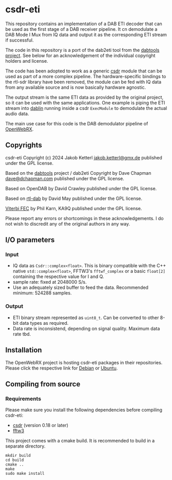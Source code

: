 # csdr-eti

This repository contains an implementation of a DAB ETI decoder that can be used
as the first stage of a DAB receiver pipeline. It cn demodulate a DAB Mode I Mux
from IQ data and output it as the corresponding ETI stream if successful.

The code in this repository is a port of the dab2eti tool from the
[dabtools project](https://github.com/Opendigitalradio/dabtools). See below for
an acknowledgement of the individual copyright holders and license.

The code has been adopted to work as a generic
[csdr](https://github.com/jketterl/csdr) module that can be used as part of a
more complex pipeline. The hardware-specific bindings to the rtl-sdr library
have been removed, the module can be fed with IQ data from any available source
and is now basically hardware agnostic.

The output stream is the same ETI data as provided by the original project, so
it can be used with the same applications. One example is piping the ETI stream
into [dablin](https://github.com/Opendigitalradio/dablin) running inside a csdr
`ExecModule` to demodulate the actual audio data.

The main use case for this code is the DAB demodulator pipeline of
[OpenWebRX](https://www.openwebrx.de/).

## Copyrights

csdr-eti Copyright (c) 2024 Jakob Ketterl <jakob.ketterl@gmx.de> published under the GPL license.

Based on the [dabtools](https://github.com/Opendigitalradio/dabtools) project / dab2eti Copyright by Dave Chapman <dave@dchapman.com> published under the GPL license.

Based on OpenDAB by David Crawley published under the GPL license.

Based on [rtl-dab](https://github.com/maydavid/rtl-dab) by David May published under the GPL license.

[Viterbi FEC](https://github.com/Opendigitalradio/ka9q-fec) by Phil Karn, KA9Q published under the GPL license.

Please report any errors or shortcomings in these acknowledgements. I do not wish to discredit any of the original authors in any way.

## I/O parameters

### Input
- IQ data as `Csdr::complex<float>`. This is binary compatible with the C++ native `std::complex<float>`, FFTW3's `fftwf_complex` or a basic `float[2]` containing the respective value for I and Q.
- sample rate: fixed at 2048000 S/s.
- Use an adequately sized buffer to feed the data. Recommended minimum: 524288 samples.

### Output
- ETI binary stream represented as `uint8_t`. Can be converted to other 8-bit data types as required.
- Data rate is inconsistend, depending on signal quality. Maximum data rate tbd.

## Installation

The OpenWebRX project is hosting csdr-eti packages in their repositories. Please click the respective link for [Debian](https://www.openwebrx.de/download/debian.php) or [Ubuntu](https://www.openwebrx.de/download/ubuntu.php).

## Compiling from source

### Requirements

Please make sure you install the following dependencies before compiling csdr-eti:

- [csdr](https://github.com/jketterl/csdr) (version 0.18 or later)
- [fftw3](https://www.fftw.org/)

This project comes with a cmake build. It is recommended to build in a separate directory.

```
mkdir build
cd build
cmake ..
make
sudo make install
```
